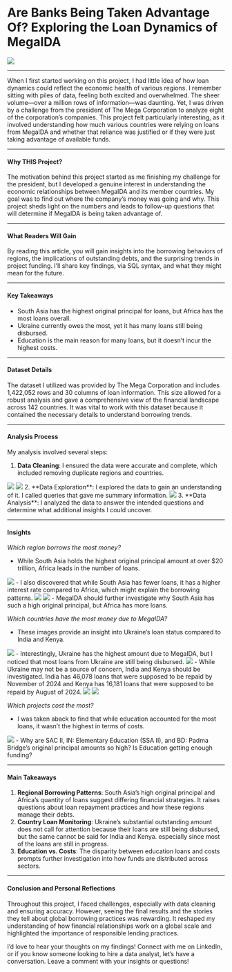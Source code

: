 # Are Banks Being Taken Advantage Of? Exploring the Loan Dynamics of MegaIDA
<img src="images/banking.png?raw=true"/>

---
When I first started working on this project, I had little idea of how loan dynamics could reflect the economic health of various regions. I remember sitting with piles of data, feeling both excited and overwhelmed. The sheer volume—over a million rows of information—was daunting. Yet, I was driven by a challenge from the president of The Mega Corporation to analyze eight of the corporation’s companies. This project felt particularly interesting, as it involved understanding how much various countries were relying on loans from MegaIDA and whether that reliance was justified or if they were just taking advantage of available funds.

---
#### Why THIS Project?
The motivation behind this project started as me finishing my challenge for the president, but I developed a genuine interest in understanding the economic relationships between MegaIDA and its member countries. My goal was to find out where the company’s money was going and why. This project sheds light on the numbers and leads to follow-up questions that will determine if MegaIDA is being taken advantage of.

---
#### What Readers Will Gain

By reading this article, you will gain insights into the borrowing behaviors of regions, the implications of outstanding debts, and the surprising trends in project funding. I’ll share key findings, via SQL syntax, and what they might mean for the future.

---
#### Key Takeaways
- South Asia has the highest original principal for loans, but Africa has the most loans overall.
- Ukraine currently owes the most, yet it has many loans still being disbursed.
- Education is the main reason for many loans, but it doesn’t incur the highest costs.

---
#### Dataset Details
The dataset I utilized was provided by The Mega Corporation and includes 1,422,052 rows and 30 columns of loan information. This size allowed for a robust analysis and gave a comprehensive view of the financial landscape across 142 countries. It was vital to work with this dataset because it contained the necessary details to understand borrowing trends.

---
#### Analysis Process
My analysis involved several steps:
1.	**Data Cleaning**: I ensured the data were accurate and complete, which included removing duplicate regions and countries.
   <img src="images/B1.png?raw=true"/>
   <img src="images/B2.png?raw=true"/>
2.	**Data Exploration**: I explored the data to gain an understanding of it. I called queries that gave me summary information.
   <img src="images/B3.png?raw=true"/>
3.	**Data Analysis**: I analyzed the data to answer the intended questions and determine what additional insights I could uncover.

---
#### Insights
*Which region borrows the most money?*
- While South Asia holds the highest original principal amount at over $20 trillion, Africa leads in the number of loans.
<img src="images/B4.png?raw=true"/>
- I also discovered that while South Asia has fewer loans, it has a higher interest rate compared to Africa, which might explain the borrowing patterns.
<img src="images/B5.png?raw=true"/>
<img src="images/B6.png?raw=true"/>
- MegaIDA should further investigate why South Asia has such a high original principal, but Africa has more loans.

*Which countries have the most money due to MegaIDA?*
- These images provide an insight into Ukraine’s loan status compared to India and Kenya.
<img src="images/B7.png?raw=true"/>
- Interestingly, Ukraine has the highest amount due to MegaIDA, but I noticed that most loans from Ukraine are still being disbursed.
<img src="images/B8.png?raw=true"/>
- While Ukraine may not be a source of concern, India and Kenya should be investigated. India has 46,078 loans that were supposed to be repaid by November of 2024 and Kenya has 16,181 loans that were supposed to be repaid by August of 2024.
<img src="images/B9.png?raw=true"/>
<img src="images/B10.png?raw=true"/>

*Which projects cost the most?*
- I was taken aback to find that while education accounted for the most loans, it wasn’t the highest in terms of costs.
<img src="images/B11.png?raw=true"/>
- Why are SAC II, IN: Elementary Education (SSA II), and BD: Padma Bridge’s original principal amounts so high? Is Education getting enough funding?

---
#### Main Takeaways
1. **Regional Borrowing Patterns**: South Asia’s high original principal and Africa’s quantity of loans suggest differing financial strategies. It raises questions about loan repayment practices and how these regions manage their debts.
2. **Country Loan Monitoring**: Ukraine’s substantial outstanding amount does not call for attention because their loans are still being disbursed, but the same cannot be said for India and Kenya. especially since most of the loans are still in progress.
3. **Education vs. Costs**: The disparity between education loans and costs prompts further investigation into how funds are distributed across sectors.

---
#### Conclusion and Personal Reflections
Throughout this project, I faced challenges, especially with data cleaning and ensuring accuracy. However, seeing the final results and the stories they tell about global borrowing practices was rewarding. It reshaped my understanding of how financial relationships work on a global scale and highlighted the importance of responsible lending practices.

I’d love to hear your thoughts on my findings! Connect with me on LinkedIn, or if you know someone looking to hire a data analyst, let’s have a conversation. Leave a comment with your insights or questions!

